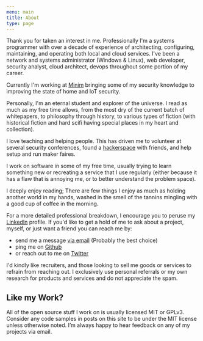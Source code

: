 ```yaml
---
menu: main
title: About
type: page
---
```


Thank you for taken an interest in me. Professionally I'm a systems programmer
with over a decade of experience of architecting, configuring, maintaining, and
operating both local and cloud services. I've been a network and systems
administrator (Windows & Linux), web developer, security analyst, cloud
architect, devops throughout some portion of my career.

Currently I'm working at [Minim][1] bringing some of my security knowledge to
improving the state of home and IoT security.

Personally, I'm an eternal student and explorer of the universe. I read as much
as my free time allows, from the most dry of the current batch of whitepapers,
to philosophy through history, to various types of fiction (with historical
fiction and hard scifi having special places in my heart and collection).

I love teaching and helping people. This has driven me to volunteer at several
security conferences, found a [hackerspace][2] with friends, and help setup and
run maker faires.

I work on software in some of my free time, usually trying to learn something
new or recreating a service that I use regularly (either because it has a flaw
that is annoying me, or to better understand the problem space).

I deeply enjoy reading; There are few things I enjoy as much as holding another
world in my hands, washed in the smell of the tannins mingling with a good cup
of coffee in the morning.

For a more detailed professional breakdown, I encourage you to peruse my
[LinkedIn][3] profile. If you'd like to get a hold of me to ask about a
project, myself, or just want a friend you can reach me by:

* send me a message [via email][4] (Probably the best choice)
* ping me on [Github][5]
* or reach out to me on [Twitter][6]

I'd kindly like recruiters, and those looking to sell me goods or services to
refrain from reaching out. I exclusively use personal referrals or my own
research for products and services and do not appreciate the spam.

## Like my Work?

All of the open source stuff I work on is usually licensed MIT or GPLv3.
Consider any code samples in posts on this site to be under the MIT license
unless otherwise noted. I’m always happy to hear feedback on any of my projects
via email.

[1]: https://www.minim.co
[2]: http://www.laboratoryb.org/
[3]: http://www.linkedin.com/pub/sam-stelfox/2a/475/267
[4]: mailto:sam@stelfox.net
[5]: https://github.com/sstelfox
[6]: http://twitter.com/samstelfox
[7]: http://stackexchange.com/users/33854/trueduality?tab=accounts
